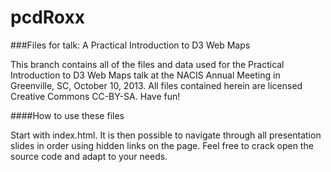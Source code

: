 pcdRoxx
=======

###Files for talk: A Practical Introduction to D3 Web Maps

This branch contains all of the files and data used for the Practical Introduction to D3 Web Maps talk at the NACIS Annual Meeting in Greenville, SC, October 10, 2013. All files contained herein are licensed Creative Commons CC-BY-SA. Have fun!

####How to use these files

Start with index.html. It is then possible to navigate through all presentation slides in order using hidden links on the page. Feel free to crack open the source code and adapt to your needs.
